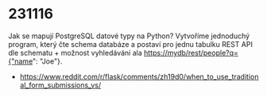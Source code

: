 # 231116

Jak se mapují PostgreSQL datové typy na Python?
Vytvoříme jednoduchý program, který čte schema databáze a postaví pro
jednu tabulku REST API dle schematu + možnost vyhledávání ala <https://mydb/rest/people?q={"name>": "Joe"}.

- <https://www.reddit.com/r/flask/comments/zh19d0/when_to_use_traditional_form_submissions_vs/>
